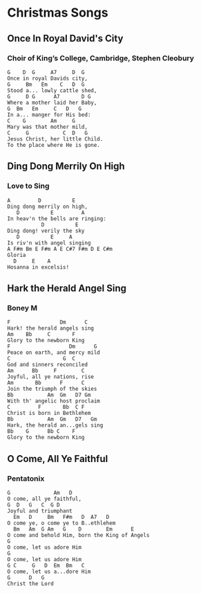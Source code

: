 # Christmas Songs

## Once In Royal David's City

### Choir of King’s College, Cambridge, Stephen Cleobury

```lyrics
G    D  G     A7     D  G
Once in royal Davids city,
G     Bm   Em    C   D  G
Stood a... lowly cattle shed,
G     D G      A7       D G
Where a mother laid her Baby,
G  Bm   Em     C   D   G
In a... manger for His bed:
C    G        Am     G
Mary was that mother mild,
C     G           C  D   G
Jesus Christ, her little Child.
To the place where He is gone.
```

## Ding Dong Merrily On High

### Love to Sing

```lyrics
A         D          E
Ding dong merrily on high,
   D          E         A
In heav'n the bells are ringing:
           D          E
Ding dong! verily the sky
   D          E     A
Is riv'n with angel singing
A F#m Bm E F#m A E C#7 F#m D E C#m
Gloria
  D     E    A
Hosanna in excelsis!
```

## Hark the Herald Angel Sing

### Boney M

```lyrics
F                Dm      C
Hark! the herald angels sing
Am    Bb     C       F
Glory to the newborn King
F                   Dm      G
Peace on earth, and mercy mild
C                 G  C
God and sinners reconciled
Am      Bb     F        C
Joyful, all ye nations, rise
Am       Bb      F      C
Join the triumph of the skies
Bb           Am  Gm   D7 Gm
With th' angelic host proclaim
C         F       Bb  C F
Christ is born in Bethlehem
Bb           Am  Gm   D7   Gm
Hark, the herald an...gels sing
Bb    G      Bb C    F
Glory to the newborn King
```

## O Come, All Ye Faithful

### Pentatonix

```lyrics
G              Am   D
O come, all ye faithful,
G  D   G   C  G D
Joyful and triumphant
  Em   D     Bm   F#m   D  A7   D
O come ye, o come ye to B..ethlehem
  Bm   Am  G Am   G    D        Em      E
O come and behold Him, born the King of Angels
G
O come, let us adore Him
G
O come, let us adore Him
G C     G   D  Em  Bm   C
O come, let us a...dore Him
G      D   G
Christ the Lord
```
